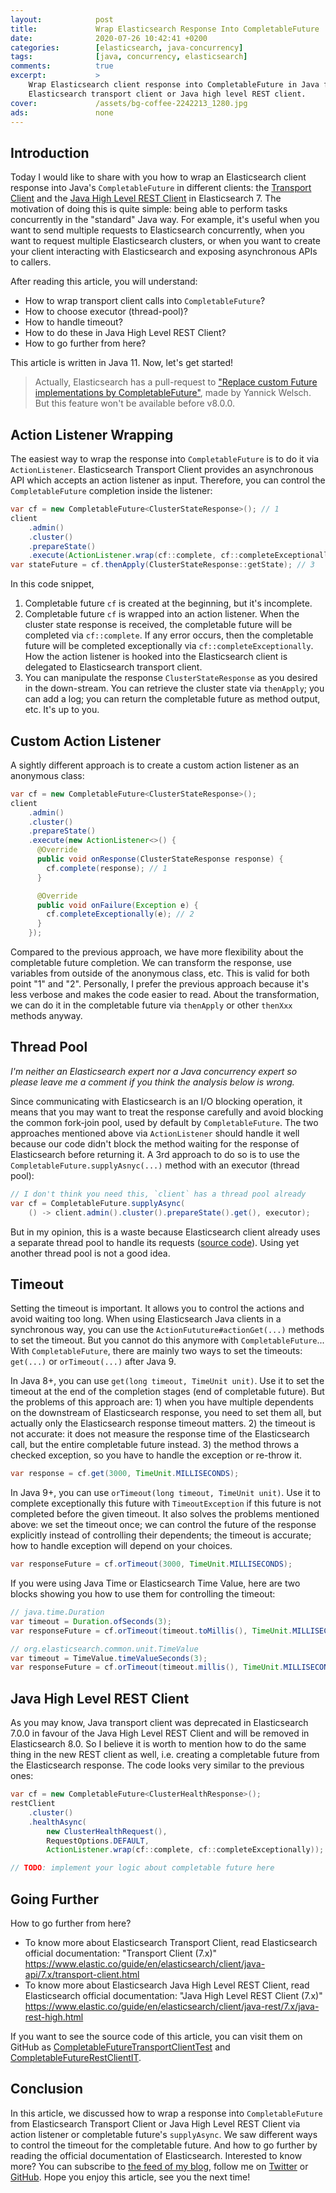 ```yaml
---
layout:            post
title:             Wrap Elasticsearch Response Into CompletableFuture
date:              2020-07-26 10:42:41 +0200
categories:        [elasticsearch, java-concurrency]
tags:              [java, concurrency, elasticsearch]
comments:          true
excerpt:           >
    Wrap Elasticsearch client response into CompletableFuture in Java for
    Elasticsearch transport client or Java high level REST client.
cover:             /assets/bg-coffee-2242213_1280.jpg
ads:               none
---
```


## Introduction

Today I would like to share with you how to wrap an Elasticsearch client
response into Java's `CompletableFuture` in different clients: the [Transport
Client](https://www.elastic.co/guide/en/elasticsearch/client/java-api/7.x/transport-client.html)
and the [Java High Level REST
Client](https://www.elastic.co/guide/en/elasticsearch/client/java-rest/7.x/java-rest-high.html)
in Elasticsearch 7. The motivation of doing this is quite simple: being able to
perform tasks concurrently in the "standard" Java way. For example, it's useful
when you want to send multiple requests to Elasticsearch concurrently, when
you want to request multiple Elasticsearch clusters, or when you want to create
your client interacting with Elasticsearch and exposing asynchronous APIs to
callers.

After reading this article, you will understand:

- How to wrap transport client calls into `CompletableFuture`?
- How to choose executor (thread-pool)?
- How to handle timeout?
- How to do these in Java High Level REST Client?
- How to go further from here?

This article is written in Java 11. Now, let's get started!

> Actually, Elasticsearch has a pull-request to ["Replace custom Future implementations by
> CompletableFuture"](https://github.com/elastic/elasticsearch/pull/32512), made
> by Yannick Welsch. But this feature won't be available before v8.0.0.

## Action Listener Wrapping

The easiest way to wrap the response into `CompletableFuture` is to do it via
`ActionListener`. Elasticsearch Transport Client provides an asynchronous API
which accepts an action listener as input. Therefore, you can control the
`CompletableFuture` completion inside the listener:

```java
var cf = new CompletableFuture<ClusterStateResponse>(); // 1
client
    .admin()
    .cluster()
    .prepareState()
    .execute(ActionListener.wrap(cf::complete, cf::completeExceptionally)); // 2
var stateFuture = cf.thenApply(ClusterStateResponse::getState); // 3
```

In this code snippet,

1. Completable future `cf` is created at the beginning, but it's incomplete.
2. Completable future `cf` is wrapped into an action listener. When the cluster
   state response is received, the completable future will be completed via
   `cf::complete`. If any error occurs, then the completable future will be
   completed exceptionally via `cf::completeExceptionally`. How the action listener
   is hooked into the Elasticsearch client is delegated to Elasticsearch
   transport client.
3. You can manipulate the response `ClusterStateResponse` as you desired in the
   down-stream. You can retrieve the cluster state via `thenApply`; you can
   add a log; you can return the completable future as method output, etc. It's
   up to you.

## Custom Action Listener

A sightly different approach is to create a custom action listener as an
anonymous class:

```java
var cf = new CompletableFuture<ClusterStateResponse>();
client
    .admin()
    .cluster()
    .prepareState()
    .execute(new ActionListener<>() {
      @Override
      public void onResponse(ClusterStateResponse response) {
        cf.complete(response); // 1
      }

      @Override
      public void onFailure(Exception e) {
        cf.completeExceptionally(e); // 2
      }
    });
```

Compared to the previous approach, we have more flexibility about the completable
future completion. We can transform the response, use variables from outside of
the anonymous class, etc. This is valid for both point "1" and "2". Personally, I
prefer the previous approach because it's less verbose and makes the code easier
to read. About the transformation, we can do it in the completable future via
`thenApply` or other `thenXxx` methods anyway.

## Thread Pool

_I'm neither an Elasticsearch expert nor a Java concurrency expert so please leave me
a comment if you think the analysis below is wrong._

Since communicating with Elasticsearch is an I/O blocking operation, it means
that you may want to treat the response carefully and avoid blocking the common
fork-join pool, used by default by `CompletableFuture`. The two approaches
mentioned above via `ActionListener` should handle it well because our code
didn't block the method waiting for the response of Elasticsearch before returning
it. A 3rd approach to do so is to use the `CompletableFuture.supplyAsnyc(...)`
method with an executor (thread pool):

```java
// I don't think you need this, `client` has a thread pool already
var cf = CompletableFuture.supplyAsync(
    () -> client.admin().cluster().prepareState().get(), executor);
```

But in my opinion, this is a waste because Elasticsearch client already
uses a separate thread pool to handle its requests ([source code](https://github.com/elastic/elasticsearch/blob/v7.8.0/server/src/main/java/org/elasticsearch/node/Node.java#L356)). Using yet
another thread pool is not a good idea.

## Timeout

Setting the timeout is important. It allows you to control the actions and avoid
waiting too long. When using Elasticsearch Java clients in a synchronous way,
you can use the `ActionFututure#actionGet(...)` methods to set the timeout. But
you cannot do this anymore with `CompletableFuture`... With `CompletableFuture`,
there are mainly two ways to set the timeouts: `get(...)` or `orTimeout(...)`
after Java 9.

In Java 8+, you can use `get(long timeout, TimeUnit unit)`. Use it to
set the timeout at the end of the completion stages (end of
completable future). But the problems of this approach are: 1) when you have
multiple dependents on the downstream of Elasticsearch response, you need to set
them all, but actually only the Elasticsearch response timeout matters. 2) the
timeout is not accurate: it does not measure the response time of the
Elasticsearch call, but the entire completable future instead. 3) the method
throws a checked exception, so you have to handle the exception or re-throw it.

```java
var response = cf.get(3000, TimeUnit.MILLISECONDS);
```

In Java 9+, you can use `orTimeout(long timeout, TimeUnit unit)`. Use it to
complete exceptionally this future with `TimeoutException` if this
future is not completed before the given timeout. It also solves the problems
mentioned above: we set the timeout once; we can control the future of the
response explicitly instead of controlling their dependents; the timeout is
accurate; how to handle exception will depend on your choices.

```java
var responseFuture = cf.orTimeout(3000, TimeUnit.MILLISECONDS);
```

If you were using Java Time or Elasticsearch Time Value, here are two blocks
showing you how to use them for controlling the timeout:

```java
// java.time.Duration
var timeout = Duration.ofSeconds(3);
var responseFuture = cf.orTimeout(timeout.toMillis(), TimeUnit.MILLISECONDS);
```

```java
// org.elasticsearch.common.unit.TimeValue
var timeout = TimeValue.timeValueSeconds(3);
var responseFuture = cf.orTimeout(timeout.millis(), TimeUnit.MILLISECONDS);
```

## Java High Level REST Client

As you may know, Java transport client was deprecated in Elasticsearch 7.0.0 in
favour of the Java High Level REST Client and will be removed in Elasticsearch
8.0. So I believe it is worth to mention how to do the same thing in the new
REST client as well, i.e. creating a completable future from the Elasticsearch
response. The code looks very similar to the previous ones:

```java
var cf = new CompletableFuture<ClusterHealthResponse>();
restClient
    .cluster()
    .healthAsync(
        new ClusterHealthRequest(),
        RequestOptions.DEFAULT,
        ActionListener.wrap(cf::complete, cf::completeExceptionally));

// TODO: implement your logic about completable future here
```

## Going Further

How to go further from here?

- To know more about Elasticsearch Transport Client, read Elasticsearch official
  documentation: "Transport Client (7.x)"<br>
  <https://www.elastic.co/guide/en/elasticsearch/client/java-api/7.x/transport-client.html>
- To know more about Elasticsearch Java High Level REST Client, read
  Elasticsearch official documentation: "Java High Level REST Client (7.x)"<br>
  <https://www.elastic.co/guide/en/elasticsearch/client/java-rest/7.x/java-rest-high.html>

If you want to see the source code of this article, you can visit them on GitHub
as
[CompletableFutureTransportClientTest](https://github.com/mincong-h/learning-elasticsearch/blob/blog-completable-future/basics/src/test/java/io/mincong/elasticsearch/CompletableFutureTransportClientTest.java)
and
[CompletableFutureRestClientIT](https://github.com/mincong-h/learning-elasticsearch/blob/master/basics/src/test/java/io/mincong/elasticsearch/CompletableFutureRestClientIT.java).

## Conclusion

In this article, we discussed how to wrap a response into
`CompletableFuture` from Elasticsearch Transport Client or Java High
Level REST Client via action listener or completable future's `supplyAsync`. We
saw different ways to control the timeout for the completable future. And how to
go further by reading the official documentation of Elasticsearch.
Interested to know more? You can subscribe to [the feed of my blog](/feed.xml), follow me
on [Twitter](https://twitter.com/mincong_h) or
[GitHub](https://github.com/mincong-h/). Hope you enjoy this article, see you the next time!
